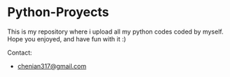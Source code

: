 # Python-Proyects
This is my repository where i upload all my python codes coded by myself. 
Hope you enjoyed, and have fun with it :)

Contact:
- chenian317@gmail.com
